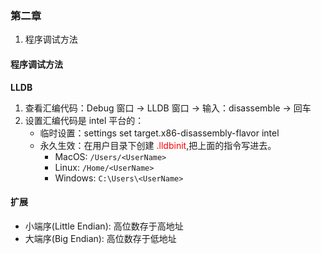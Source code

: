 ### 第二章

1. 程序调试方法

#### 程序调试方法

**LLDB**
1. 查看汇编代码：Debug 窗口 -> LLDB 窗口 -> 输入：disassemble -> 回车
2. 设置汇编代码是 intel 平台的：
    - 临时设置：settings set target.x86-disassembly-flavor intel
    - 永久生效：在用户目录下创建 <font color="red">.lldbinit</font>,把上面的指令写进去。
      - MacOS: `/Users/<UserName>`
      - Linux: `/Home/<UserName>`
      - Windows: `C:\Users\<UserName>`
   
#### 扩展

- 小端序(Little Endian): 高位数存于高地址
- 大端序(Big Endian): 高位数存于低地址
